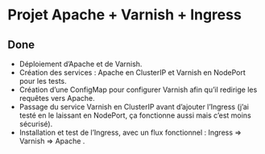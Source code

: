 # Projet Apache + Varnish + Ingress

## Done

- Déploiement d’Apache et de Varnish.  
- Création des services : Apache en ClusterIP et Varnish en NodePort pour les tests.  
- Création d’une ConfigMap pour configurer Varnish afin qu’il redirige les requêtes vers Apache.  
- Passage du service Varnish en ClusterIP avant d’ajouter l’Ingress (j’ai testé en le laissant en NodePort, ça fonctionne aussi mais c’est moins sécurisé).  
- Installation et test de l’Ingress, avec un flux fonctionnel : Ingress  => Varnish => Apache  .
